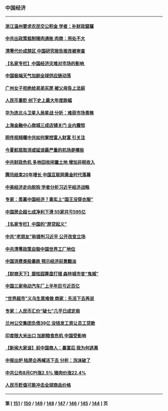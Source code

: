 ### 中国经济
---
#### [浙江温州要求农民交公积金 学者：补财政窟窿](../../pages/ncid283/n13823668.md) 
#### [中共出政策抵制猪肉通胀 肉商：用处不大](../../pages/ncid283/n13823583.md) 
#### [清零代价成禁区 中国研究报告接连被审查](../../pages/ncid283/n13823436.md) 
#### [【名家专栏】中国经济灾难对市场的影响 ](../../pages/ncid283/n13822578.md) 
#### [中国极端天气加剧全球供应链动荡](../../pages/ncid283/n13823381.md) 
#### [广州女子拒绝给弟弟买房 被父母告上法庭](../../pages/ncid283/n13823195.md) 
#### [人民币重贬 创下史上最大年度跌幅](../../pages/ncid283/n13823077.md) 
#### [华为连北斗卫星入局星战 分析：难获市场青睐](../../pages/ncid283/n13822882.md) 
#### [上海金融中心商城三成店铺关门 业内震惊](../../pages/ncid283/n13822700.md) 
#### [网传视频曝中共如何掌控富人财富 引关注](../../pages/ncid283/n13822513.md) 
#### [今夏航班取消或延误最严重的机场是哪些](../../pages/ncid283/n13821193.md) 
#### [中共财政危机 多地回收闲置土地 增加非税收入](../../pages/ncid283/n13822122.md) 
#### [腾讯结束20年增长 中国互联网黄金时代落幕](../../pages/ncid283/n13822061.md) 
#### [中美经济走向脱钩 学者分析习近平经济战略](../../pages/ncid283/n13821985.md) 
#### [专家：羡慕中国经济？事实上“国王没穿衣服”](../../pages/ncid283/n13821927.md) 
#### [中国房企超七成净利下滑 55家共亏595亿](../../pages/ncid283/n13821964.md) 
#### [【名家专栏】中国的“房贷起义”](../../pages/ncid283/n13821748.md) 
#### [中共“老朋友”称错判习近平 公开改变立场](../../pages/ncid283/n13821789.md) 
#### [中共清零政策自毁中国世界工厂地位](../../pages/ncid283/n13821524.md) 
#### [中国消费类股暴跌 预示经济前景黯淡](../../pages/ncid283/n13821437.md) 
#### [【财商天下】碧桂园算盘打错 森林城市变“鬼城”](../../pages/ncid283/n13821088.md) 
#### [中国三家电动汽车厂上半年巨亏近百亿](../../pages/ncid283/n13821243.md) 
#### [“世界超市”义乌生意难做 商家：先活下去再说](../../pages/ncid283/n13821196.md) 
#### [专家：人民币汇价“破七”几乎已成定局](../../pages/ncid283/n13821198.md) 
#### [兰州公交集团负债39亿 没钱发工资让员工贷款](../../pages/ncid283/n13821186.md) 
#### [印度限大米出口 加剧粮食危机 中国受影响](../../pages/ncid283/n13821107.md) 
#### [【新闻大家谈】前中国商人：暴富后 我为何逃离](../../pages/ncid283/n13820946.md) 
#### [中报出炉 陆房企再喊活下去 分析：泡沫破了](../../pages/ncid283/n13820895.md) 
#### [中共公布8月CPI涨2.5% 猪肉价涨22.4%](../../pages/ncid283/n13820659.md) 
#### [人民币贬值可能冲击全球商品价格](../../pages/ncid283/n13820656.md) 

---
#### 第 [ [151](./151.md) / [150](./150.md) / [149](./149.md) / [148](./148.md) / [147](./147.md) / [146](./146.md) / [145](./145.md) / [144](./144.md) ] 页
